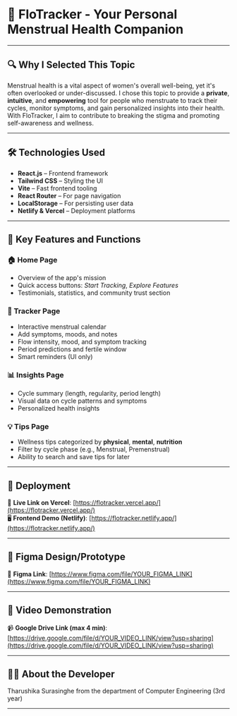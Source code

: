 # 🌸 FloTracker - Your Personal Menstrual Health Companion
---

## 🔍 Why I Selected This Topic

Menstrual health is a vital aspect of women's overall well-being, yet it's often overlooked or under-discussed. I chose this topic to provide a **private**, **intuitive**, and **empowering** tool for people who menstruate to track their cycles, monitor symptoms, and gain personalized insights into their health. With FloTracker, I aim to contribute to breaking the stigma and promoting self-awareness and wellness.

---

## 🛠️ Technologies Used

- **React.js** – Frontend framework  
- **Tailwind CSS** – Styling the UI  
- **Vite** – Fast frontend tooling  
- **React Router** – For page navigation  
- **LocalStorage** – For persisting user data  
- **Netlify & Vercel** – Deployment platforms  

---

## 🌟 Key Features and Functions

### 🏠 Home Page
- Overview of the app's mission  
- Quick access buttons: *Start Tracking*, *Explore Features*  
- Testimonials, statistics, and community trust section  

### 📅 Tracker Page
- Interactive menstrual calendar  
- Add symptoms, moods, and notes  
- Flow intensity, mood, and symptom tracking  
- Period predictions and fertile window  
- Smart reminders (UI only)  

### 📊 Insights Page
- Cycle summary (length, regularity, period length)  
- Visual data on cycle patterns and symptoms  
- Personalized health insights  

### 💡 Tips Page
- Wellness tips categorized by **physical**, **mental**, **nutrition**  
- Filter by cycle phase (e.g., Menstrual, Premenstrual)  
- Ability to search and save tips for later  

---

## 🚀 Deployment

🔗 **Live Link on Vercel**: [https://flotracker.vercel.app/](https://flotracker.vercel.app/)  
🖥️ **Frontend Demo (Netlify)**: [https://flotracker.netlify.app/](https://flotracker.netlify.app/)

---

## 🎨 Figma Design/Prototype

📌 **Figma Link**: [https://www.figma.com/file/YOUR_FIGMA_LINK](https://www.figma.com/file/YOUR_FIGMA_LINK)

---

## 🎥 Video Demonstration

📹 **Google Drive Link (max 4 min)**:  
[https://drive.google.com/file/d/YOUR_VIDEO_LINK/view?usp=sharing](https://drive.google.com/file/d/YOUR_VIDEO_LINK/view?usp=sharing)

---

## 👩‍🎓 About the Developer

Tharushika Surasinghe from the department of Computer Engineering (3rd year)


---

